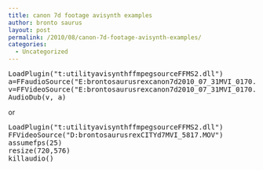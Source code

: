 ```yaml
---
title: canon 7d footage avisynth examples
author: bronto saurus
layout: post
permalink: /2010/08/canon-7d-footage-avisynth-examples/
categories:
  - Uncategorized
---
```

<pre lang="avisynth">LoadPlugin("t:utilityavisynthffmpegsourceFFMS2.dll")
a=FFaudioSource("E:brontosaurusrexcanon7d2010_07_31MVI_0170.MOV")
v=FFVideoSource("E:brontosaurusrexcanon7d2010_07_31MVI_0170.MOV")
AudioDub(v, a)</pre>

or

<pre lang="avisynth">LoadPlugin("t:utilityavisynthffmpegsourceFFMS2.dll")
FFVideoSource("D:brontosaurusrexCITYd7MVI_5817.MOV")
assumefps(25)
resize(720,576)
killaudio()</pre>